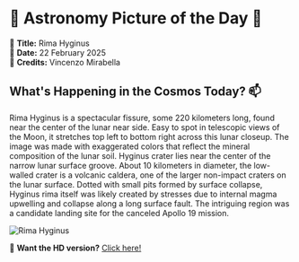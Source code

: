 # 🌌 **Astronomy Picture of the Day** 🌌

🔭 **Title:** Rima Hyginus  
📅 **Date:** 22 February 2025  
📸 **Credits:** Vincenzo Mirabella  

## **What's Happening in the Cosmos Today?** 📫

Rima Hyginus is a spectacular fissure, some 220 kilometers long, found near the center of the lunar near side. Easy to spot in telescopic views of the Moon, it stretches top left to bottom right across this lunar closeup. The image was made with exaggerated colors that reflect the mineral composition of the lunar soil. Hyginus crater lies near the center of the narrow lunar surface groove. About 10 kilometers in diameter, the low-walled crater is a volcanic caldera, one of the larger non-impact craters on the lunar surface. Dotted with small pits formed by surface collapse, Hyginus rima itself was likely created by stresses due to internal magma upwelling and collapse along a long surface fault. The intriguing region was a candidate landing site for the canceled Apollo 19 mission.


![Rima Hyginus](https://apod.nasa.gov/apod/image/2502/20250205_rima_hyginus_mirabella_1024px.jpg)

🌠 **Want the HD version?** [Click here!](https://apod.nasa.gov/apod/image/2502/20250205_rima_hyginus_mirabella_1500px.jpg)
